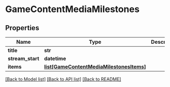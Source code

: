 # GameContentMediaMilestones

## Properties
Name | Type | Description | Notes
------------ | ------------- | ------------- | -------------
**title** | **str** |  | [optional] 
**stream_start** | **datetime** |  | [optional] 
**items** | [**list[GameContentMediaMilestonesItems]**](GameContentMediaMilestonesItems.md) |  | [optional] 

[[Back to Model list]](../README.md#documentation-for-models) [[Back to API list]](../README.md#documentation-for-api-endpoints) [[Back to README]](../README.md)

